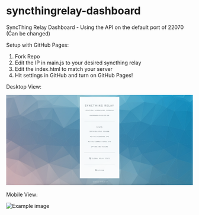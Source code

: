 # syncthingrelay-dashboard

SyncThing Relay Dashboard - Using the API on the default port of 22070 (Can be changed)


Setup with GitHub Pages:
1) Fork Repo
2) Edit the IP in main.js to your desired syncthing relay
3) Edit the index.html to match your server
4) Hit settings in GitHub and turn on GitHub Pages!




Desktop View:

![Example image](https://github.com/andrewkliskey/syncthingrelay-dashboard/raw/master/desktop-image1.png)

Mobile View:

![Example image](https://github.com/andrewkliskey/syncthingrelay-dashboard/raw/master/mobile-image1.png)
